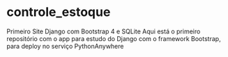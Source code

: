 # controle_estoque
Primeiro Site Django com Bootstrap 4 e SQLite
Aqui está o primeiro repositório com o app para estudo do Django com o framework Bootstrap, para deploy no serviço
PythonAnywhere
